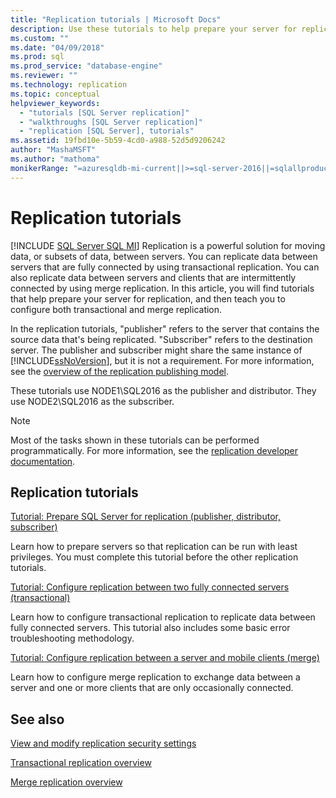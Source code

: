 ```yaml
---
title: "Replication tutorials | Microsoft Docs"
description: Use these tutorials to help prepare your server for replication in SQL Server, and then learn to configure both transactional and merge replication.
ms.custom: ""
ms.date: "04/09/2018"
ms.prod: sql
ms.prod_service: "database-engine"
ms.reviewer: ""
ms.technology: replication
ms.topic: conceptual
helpviewer_keywords: 
  - "tutorials [SQL Server replication]"
  - "walkthroughs [SQL Server replication]"
  - "replication [SQL Server], tutorials"
ms.assetid: 19fbd10e-5b59-4cd0-a988-52d5d9206242
author: "MashaMSFT"
ms.author: "mathoma"
monikerRange: "=azuresqldb-mi-current||>=sql-server-2016||=sqlallproducts-allversions"
---
```

# Replication tutorials
[!INCLUDE [SQL Server SQL MI](../../includes/applies-to-version/sql-asdbmi.md)]
Replication is a powerful solution for moving data, or subsets of data, between servers. You can replicate data between servers that are fully connected by using transactional replication. You can also replicate data between servers and clients that are intermittently connected by using merge replication. In this article, you will find tutorials that help prepare your server for replication, and then teach you to configure both transactional and merge replication. 
  
In the replication tutorials, "publisher" refers to the server that contains the source data that's being replicated. "Subscriber" refers to the destination server. The publisher and subscriber might share the same instance of [!INCLUDE[ssNoVersion](../../includes/ssnoversion-md.md)], but it is not a requirement. For more information, see the [overview of the replication publishing model](../../relational-databases/replication/publish/replication-publishing-model-overview.md).  

These tutorials use NODE1\SQL2016 as the publisher and distributor. They use NODE2\SQL2016 as the subscriber. 
  
> [!NOTE]  
> Most of the tasks shown in these tutorials can be performed programmatically. For more information, see the [replication developer documentation](../../relational-databases/replication/concepts/replication-developer-documentation.md).  
  
## Replication tutorials  
[Tutorial: Prepare SQL Server for replication (publisher, distributor, subscriber)](../../relational-databases/replication/tutorial-preparing-the-server-for-replication.md) 
 
Learn how to prepare servers so that replication can be run with least privileges. You must complete this tutorial before the other replication tutorials.  
  
[Tutorial: Configure replication between two fully connected servers (transactional)](../../relational-databases/replication/tutorial-replicating-data-between-continuously-connected-servers.md)

Learn how to configure transactional replication to replicate data between fully connected servers. This tutorial also includes some basic error troubleshooting methodology. 

  
[Tutorial: Configure replication between a server and mobile clients (merge)](../../relational-databases/replication/tutorial-replicating-data-with-mobile-clients.md)

Learn how to configure merge replication to exchange data between a server and one or more clients that are only occasionally connected.  
  
## See also  
[View and modify replication security settings](../../relational-databases/replication/security/view-and-modify-replication-security-settings.md) 

[Transactional replication overview](./transactional/transactional-replication.md) 

[Merge replication overview](./merge/merge-replication.md)

